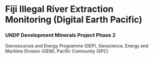 # Fiji Illegal River Extraction Monitoring (Digital Earth Pacific)
### UNDP Development Minerals Project Phase 2

Georesources and Energy Programme (GEP), 
Geoscience, Energy and Maritime Division (GEM),
Pacific Community (SPC)


